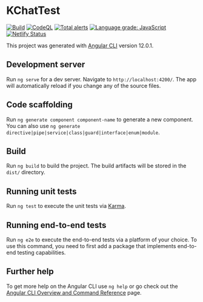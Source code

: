 # KChatTest

[![Build](https://github.com/Project-Kampong/k-chat-test/actions/workflows/build.yaml/badge.svg)](https://github.com/Project-Kampong/k-chat-test/actions/workflows/build.yaml)
[![CodeQL](https://github.com/Project-Kampong/k-chat-test/actions/workflows/codeql-analysis.yml/badge.svg)](https://github.com/Project-Kampong/k-chat-test/actions/workflows/codeql-analysis.yml)
[![Total alerts](https://img.shields.io/lgtm/alerts/g/Project-Kampong/k-chat-test.svg?logo=lgtm&logoWidth=18)](https://lgtm.com/projects/g/Project-Kampong/k-chat-test/alerts/)
[![Language grade: JavaScript](https://img.shields.io/lgtm/grade/javascript/g/Project-Kampong/k-chat-test.svg?logo=lgtm&logoWidth=18)](https://lgtm.com/projects/g/Project-Kampong/k-chat-test/context:javascript)
[![Netlify Status](https://api.netlify.com/api/v1/badges/204819b6-9916-4ae7-8f10-2c131ceb92a5/deploy-status)](https://app.netlify.com/sites/k-chat-test/deploys)

This project was generated with [Angular CLI](https://github.com/angular/angular-cli) version 12.0.1.

## Development server

Run `ng serve` for a dev server. Navigate to `http://localhost:4200/`. The app will automatically reload if you change any of the source files.

## Code scaffolding

Run `ng generate component component-name` to generate a new component. You can also use `ng generate directive|pipe|service|class|guard|interface|enum|module`.

## Build

Run `ng build` to build the project. The build artifacts will be stored in the `dist/` directory.

## Running unit tests

Run `ng test` to execute the unit tests via [Karma](https://karma-runner.github.io).

## Running end-to-end tests

Run `ng e2e` to execute the end-to-end tests via a platform of your choice. To use this command, you need to first add a package that implements end-to-end testing capabilities.

## Further help

To get more help on the Angular CLI use `ng help` or go check out the [Angular CLI Overview and Command Reference](https://angular.io/cli) page.
